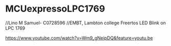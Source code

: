 #  MCUexpressoLPC1769
//Lino M Samuel- C0728596
//EMBT, Lambton college
Freertos LED Blink on LPC 1769

https://www.youtube.com/watch?v=Wm9_gNeipDQ&feature=youtu.be



